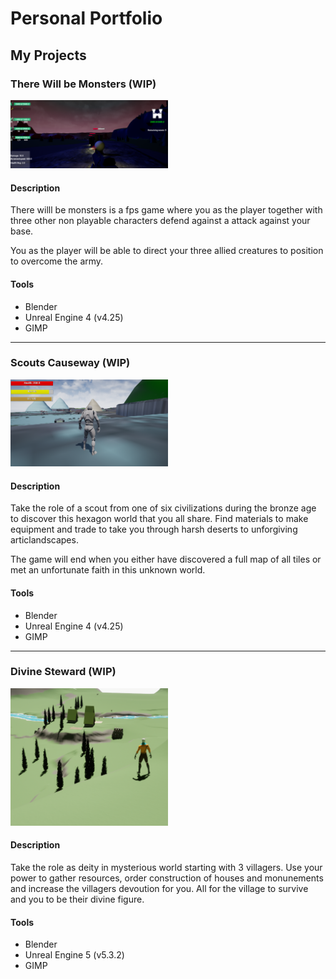 # Personal Portfolio 


## My Projects

### There Will be Monsters (WIP)

<img src="screenshots/twbm_01.png" width="50%">

#### Description
There willl be monsters is a fps game where you as the player together with three other non playable characters defend against a attack against your base. 

You as the player will be able to direct your three allied creatures to position to overcome the army.

#### Tools
* Blender
* Unreal Engine 4 (v4.25)
* GIMP

---

### Scouts Causeway (WIP)

<img src="screenshots/scw_01.png" width="50%">

#### Description

Take the role of a scout from one of six civilizations during the bronze age to discover this hexagon world that you all share. Find materials to make equipment and trade to take you through harsh deserts to unforgiving articlandscapes. 

The game will end when you either have discovered a full map of all tiles or met an unfortunate faith in this unknown world.

#### Tools
* Blender
* Unreal Engine 4 (v4.25)
* GIMP

---

### Divine Steward (WIP)

<img src="screenshots/divs_01.png" width="50%">

#### Description

Take the role as deity in mysterious world starting with 3 villagers. 
Use your power to gather resources, order construction of houses and monunements and increase the villagers devoution for you. All for the village to survive and you to be their divine figure. 

#### Tools
* Blender
* Unreal Engine 5 (v5.3.2)
* GIMP
